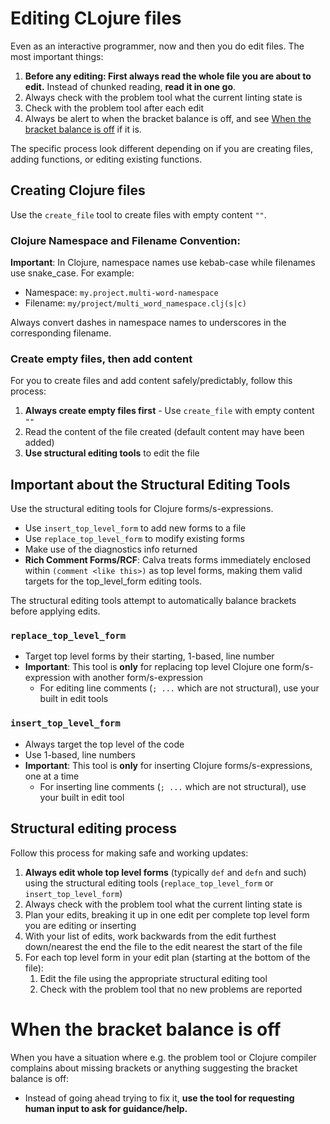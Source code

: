# Editing CLojure files

Even as an interactive programmer, now and then you do edit files. The most important things:

1. **Before any editing: First always read the whole file you are about to edit.** Instead of chunked reading, **read it in one go**.
2. Always check with the problem tool what the current linting state is
3. Check with the problem tool after each edit
4. Always be alert to when the bracket balance is off, and see [When the bracket balance is off](#when-the-bracket-balance-is-off) if it is.

The specific process look different depending on if you are creating files, adding functions, or editing existing functions.

## Creating Clojure files

Use the `create_file` tool to create files with empty content `""`.

### Clojure Namespace and Filename Convention:

**Important**: In Clojure,  namespace names use kebab-case while filenames use snake_case. For example:
- Namespace: `my.project.multi-word-namespace`
- Filename: `my/project/multi_word_namespace.clj(s|c)`

Always convert dashes in namespace names to underscores in the corresponding filename.

### Create empty files, then add content

For you to create files and add content safely/predictably, follow this process:

1. **Always create empty files first** - Use `create_file` with empty content `""`
2. Read the content of the file created (default content may have been added)
3. **Use structural editing tools** to edit the file

## Important about the Structural Editing Tools

Use the structural editing tools for Clojure forms/s-expressions.

* Use `insert_top_level_form` to add new forms to a file
* Use `replace_top_level_form` to modify existing forms
* Make use of the diagnostics info returned
* **Rich Comment Forms/RCF**: Calva treats forms immediately enclosed within `(comment <like this>)` as top level forms, making them valid targets for the top_level_form editing tools.

The structural editing tools attempt to automatically balance brackets before applying edits.

### `replace_top_level_form`
* Target top level forms by their starting, 1-based, line number
* **Important**: This tool is **only** for replacing top level Clojure one form/s-expression with another form/s-expression
  * For editing line comments (`; ...` which are not structural), use your built in edit tools

### `insert_top_level_form`
* Always target the top level of the code
* Use 1-based, line numbers
* **Important**: This tool is **only** for inserting Clojure forms/s-expressions, one at a time
  * For inserting line comments (`; ...` which are not structural), use your built in edit tool

## Structural editing process

Follow this process for making safe and working updates:

1. **Always edit whole top level forms** (typically `def` and `defn` and such) using the structural editing tools (`replace_top_level_form` or `insert_top_level_form`)
2. Always check with the problem tool what the current linting state is
3. Plan your edits, breaking it up in one edit per complete top level form you are editing or inserting
4. With your list of edits, work backwards from the edit furthest down/nearest the end the file to the edit nearest the start of the file
5. For each top level form in your edit plan (starting at the bottom of the file):
   1. Edit the file using the appropriate structural editing tool
   2. Check with the problem tool that no new problems are reported

# When the bracket balance is off

When you have a situation where e.g. the problem tool or Clojure compiler complains about missing brackets or anything suggesting the bracket balance is off:
* Instead of going ahead trying to fix it, **use the tool for requesting human input to ask for guidance/help.**
